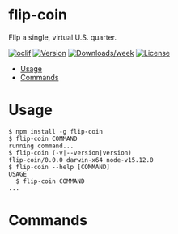 flip-coin
=========

Flip a single, virtual U.S. quarter.

[![oclif](https://img.shields.io/badge/cli-oclif-brightgreen.svg)](https://oclif.io)
[![Version](https://img.shields.io/npm/v/flip-coin.svg)](https://npmjs.org/package/flip-coin)
[![Downloads/week](https://img.shields.io/npm/dw/flip-coin.svg)](https://npmjs.org/package/flip-coin)
[![License](https://img.shields.io/npm/l/flip-coin.svg)](https://github.com/rawbeef-808/flip-coin/blob/master/package.json)

<!-- toc -->
* [Usage](#usage)
* [Commands](#commands)
<!-- tocstop -->
# Usage
<!-- usage -->
```sh-session
$ npm install -g flip-coin
$ flip-coin COMMAND
running command...
$ flip-coin (-v|--version|version)
flip-coin/0.0.0 darwin-x64 node-v15.12.0
$ flip-coin --help [COMMAND]
USAGE
  $ flip-coin COMMAND
...
```
<!-- usagestop -->
# Commands
<!-- commands -->

<!-- commandsstop -->
